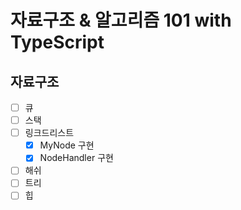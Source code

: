 # 자료구조 & 알고리즘 101 with TypeScript
## 자료구조
- [ ] 큐
- [ ] 스택
- [ ] 링크드리스트
  - [x] MyNode 구현
  - [x] NodeHandler 구현
- [ ] 해쉬
- [ ] 트리
- [ ] 힙